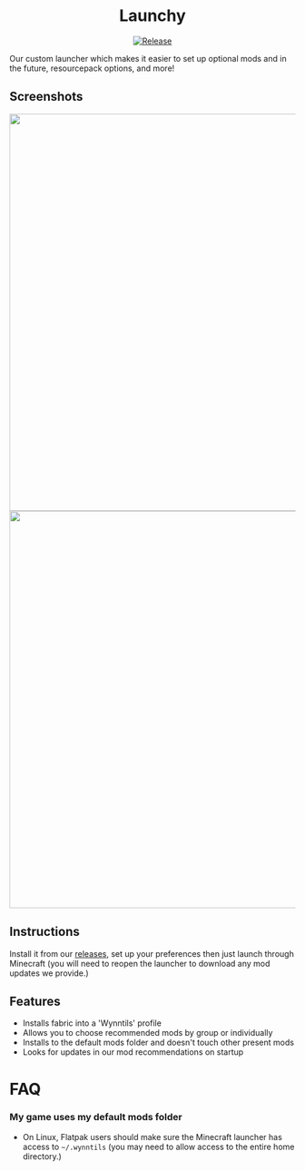 <div align="center">

# Launchy

[![Release](https://img.shields.io/github/v/release/Wynntils/launchy?label=Download)](https://github.com/Wynntils/launchy/releases/latest)
</div>

Our custom launcher which makes it easier to set up optional mods and in the future, resourcepack options, and more!

## Screenshots
<div align="center">
  <img src="https://user-images.githubusercontent.com/15234414/199799942-7681ec17-b03a-4182-b086-976881ec7508.png" width="700px">
  <img src="https://user-images.githubusercontent.com/15234414/199800326-027d1824-b8b3-4c36-9a54-b93886795f0e.png" width="700px">
</div>


## Instructions

Install it from our [releases](https://github.com/Wynntils/launchy/releases/latest), set up your preferences then just launch through Minecraft (you will need to reopen the launcher to download any mod updates we provide.)

## Features
- Installs fabric into a 'Wynntils' profile
- Allows you to choose recommended mods by group or individually
- Installs to the default mods folder and doesn't touch other present mods
- Looks for updates in our mod recommendations on startup

# FAQ

### My game uses my default mods folder
- On Linux, Flatpak users should make sure the Minecraft launcher has access to `~/.wynntils` (you may need to allow access to the entire home directory.)
